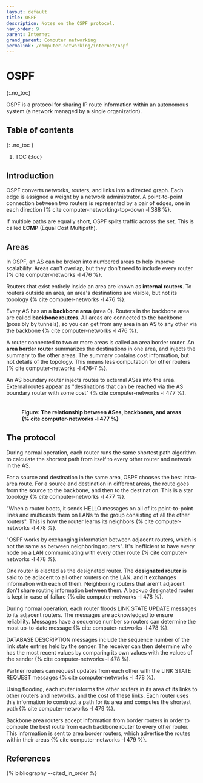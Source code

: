 ```yaml
---
layout: default
title: OSPF
description: Notes on the OSPF protocol.
nav_order: 9
parent: Internet
grand_parent: Computer networking
permalink: /computer-networking/internet/ospf
---
```


<!-- prettier-ignore-start -->

# OSPF
{:.no_toc}

OSPF is a protocol for sharing IP route information within an autonomous system (a network managed by a single organization).

## Table of contents
{: .no_toc }

1. TOC
{:toc}

<!-- prettier-ignore-end -->

## Introduction

OSPF converts networks, routers, and links into a directed graph. Each edge is assigned a weight by a network administrator. A point-to-point connection between two routers is represented by a pair of edges, one in each direction {% cite computer-networking-top-down -l 388 %}.

If multiple paths are equally short, OSPF splits traffic across the set. This is called **ECMP** (Equal Cost Multipath).

## Areas

In OSPF, an AS can be broken into numbered areas to help improve scalability. Areas can't overlap, but they don't need to include every router {% cite computer-networks -l 476 %}.

Routers that exist entirely inside an area are known as **internal routers**. To routers outside an area, an area's destinations are visible, but not its topology {% cite computer-networks -l 476 %}.

Every AS has an a **backbone area** (area 0). Routers in the backbone area are called **backbone routers**. All areas are connected to the backbone (possibly by tunnels), so you can get from any area in an AS to any other via the backbone {% cite computer-networks -l 476 %}.

A router connected to two or more areas is called an area border router. An **area border router** summarizes the destinations in one area, and injects the summary to the other areas. The summary contains cost information, but not details of the topology. This means less computation for other routers {% cite computer-networks -l 476-7 %}.

An AS boundary router injects routes to external ASes into the area. External routes appear as "destinations that can be reached via the AS boundary router with some cost" {% cite computer-networks -l 477 %}.

<figure>
  <img src="{{site.baseurl}}/assets/img/computer-networking/internet/ospf/areas.svg" alt="">
  <figcaption><h4>Figure: The relationship between ASes, backbones, and areas {% cite computer-networks -l 477 %}</h4></figcaption>
</figure>

## The protocol

During normal operation, each router runs the same shortest path algorithm to calculate the shortest path from itself to every other router and network in the AS.

For a source and destination in the same area, OSPF chooses the best intra-area route. For a source and destination in different areas, the route goes from the source to the backbone, and then to the destination. This is a star topology {% cite computer-networks -l 477 %}.

"When a router boots, it sends HELLO messages on all of its point-to-point lines and multicasts them on LANs to the group consisting of all the other routers". This is how the router learns its neighbors {% cite computer-networks -l 478 %}.

"OSPF works by exchanging information between adjacent routers, which is not the same as between neighboring routers". It's inefficient to have every node on a LAN communicating with every other route {% cite computer-networks -l 478 %}.

One router is elected as the designated router. The **designated router** is said to be adjacent to all other routers on the LAN, and it exchanges information with each of them. Neighboring routers that aren't adjacent don't share routing information between them. A backup designated router is kept in case of failure {% cite computer-networks -l 478 %}.

During normal operation, each router floods LINK STATE UPDATE messages to its adjacent routers. The messages are acknowledged to ensure reliability. Messages have a sequence number so routers can determine the most up-to-date message {% cite computer-networks -l 478 %}.

DATABASE DESCRIPTION messages include the sequence number of the link state entries held by the sender. The receiver can then determine who has the most recent values by comparing its own values with the values of the sender {% cite computer-networks -l 478 %}.

Partner routers can request updates from each other with the LINK STATE REQUEST messages {% cite computer-networks -l 478 %}.

Using flooding, each router informs the other routers in its area of its links to other routers and networks, and the cost of these links. Each router uses this information to construct a path for its area and computes the shortest path {% cite computer-networks -l 479 %}.

Backbone area routers accept information from border routers in order to compute the best route from each backbone router to every other router. This information is sent to area border routers, which advertise the routes within their areas {% cite computer-networks -l 479 %}.

## References

{% bibliography --cited_in_order %}
